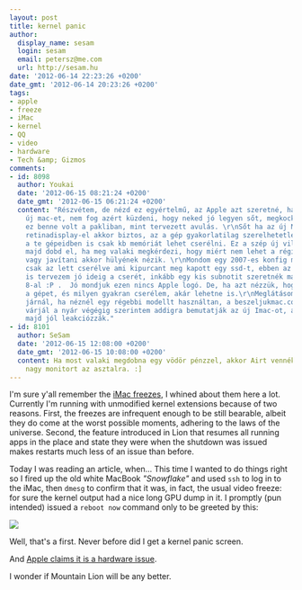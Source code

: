 ```yaml
---
layout: post
title: kernel panic
author:
  display_name: sesam
  login: sesam
  email: petersz@me.com
  url: http://sesam.hu
date: '2012-06-14 22:23:26 +0200'
date_gmt: '2012-06-14 20:23:26 +0200'
tags:
- apple
- freeze
- iMac
- kernel
- QQ
- video
- hardware
- Tech &amp; Gizmos
comments:
- id: 8098
  author: Youkai
  date: '2012-06-15 08:21:24 +0200'
  date_gmt: '2012-06-15 06:21:24 +0200'
  content: "Részvétem, de nézd ez egyértelmű, az Apple azt szeretné, ha vennél egy
    új mac-et, nem fog azért küzdeni, hogy neked jó legyen sőt, megkockáztatom, hogy
    ez benne volt a pakliban, mint tervezett avulás. \r\nSőt ha az új MBpro-t nézem
    retinadisplay-el akkor biztos, az a gép gyakorlatilag szerelhetetlen, gondolom
    a te gépeidben is csak kb memóriát lehet cserélni. Ez a szép új világ, fogyasszál
    majd dobd el, ha meg valaki megkérdezi, hogy miért nem lehet a régit használni,
    vagy javítani akkor hülyének nézik. \r\nMondom egy 2007-es konfig mellől, amiben,
    csak az lett cserélve ami kipurcant meg kapott egy ssd-t, ebben az évben.S nem
    is tervezem jó ideig a cserét, inkább egy kis subnotit szeretnék majd Windows
    8-al :P .  Jó mondjuk ezen nincs Apple logó. De, ha azt nézzük, hogy mire használom
    a gépet, és milyen gyakran cserélem, akár lehetne is.\r\nMeglátásom szerint jobban
    járnál, ha néznél egy régebbi modellt használtan, a beszeljukmac.com-on, vagy
    várjál a nyár végégig szerintem addigra bemutatják az új Imac-ot, a régit meg
    majd jól leakciózzák."
- id: 8101
  author: SeSam
  date: '2012-06-15 12:08:00 +0200'
  date_gmt: '2012-06-15 10:08:00 +0200'
  content: Ha most valaki megdobna egy vödör pénzzel, akkor Airt vennék, meg egy szép
    nagy monitort az asztalra. :]
---
```


I'm sure y'all remember the [iMac freezes](http://sesam.hu/2010/11/04/24-imac-screen-freeze), I whined about them here a lot. Currently I'm running with unmodified kernel extensions because of two reasons. First, the freezes are infrequent enough to be still bearable, albeit they do come at the worst possible moments, adhering to the laws of the universe. Second, the feature introduced in Lion that resumes all running apps in the place and state they were when the shutdown was issued makes restarts much less of an issue than before.

Today I was reading an article, when... This time I wanted to do things right so I fired up the old white MacBook _"Snowflake"_ and used `ssh` to log in to the iMac, then `dmesg` to confirm that it was, in fact, the usual video freeze: for sure the kernel output had a nice long GPU dump in it. I promptly (pun intended) issued a `reboot now` command only to be greeted by this:

[![](http://sesam.hu/wp-content/uploads/2012/06/2012-06-14-22.02.08-1024x1024.jpg)](http://sesam.hu/wp-content/uploads/2012/06/2012-06-14-22.02.08.jpg)

Well, that's a first. Never before did I get a kernel panic screen.

And [Apple claims it is a hardware issue](http://sesam.hu/2012/04/07/imac-screen-freezes-caused-by-faulty-hardware).

I wonder if Mountain Lion will be any better.
